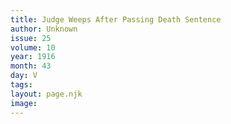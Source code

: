 ```yaml
---
title: Judge Weeps After Passing Death Sentence
author: Unknown
issue: 25
volume: 10
year: 1916
month: 43
day: V
tags:
layout: page.njk
image:
---
```



